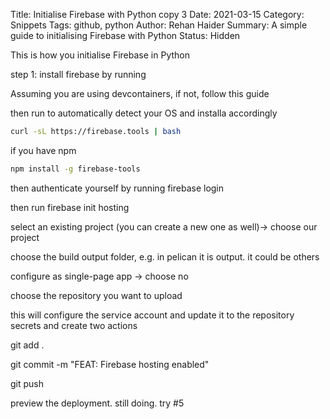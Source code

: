 Title: Initialise Firebase with Python copy 3
Date: 2021-03-15
Category: Snippets
Tags: github, python
Author: Rehan Haider
Summary: A simple guide to initialising Firebase with Python
Status: Hidden

This is how you initialise Firebase in Python

step 1: install firebase by running 

Assuming you are using devcontainers, if not, follow this guide

then run to automatically detect your OS and installa accordingly

```bash
curl -sL https://firebase.tools | bash
```

if you have npm

```bash
npm install -g firebase-tools
```

then authenticate yourself by running firebase login

then run firebase init hosting 

select an existing project (you can create a new one as well)-> choose our project

choose the build output folder, e.g. in pelican it is output. it could be others

configure as single-page app -> choose no

choose the repository you want to upload

this will configure the service account and update it to the repository secrets and create two actions

git add .

git commit -m "FEAT: Firebase hosting enabled"

git push

preview the deployment. still doing. try #5